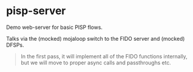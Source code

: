 # pisp-server

Demo web-server for basic PISP flows. 

Talks via the (mocked) mojaloop switch to the FIDO server and (mocked) DFSPs.

> In the first pass, it will implement all of the FIDO functions internally, but we will move to proper async calls and passthroughs etc.